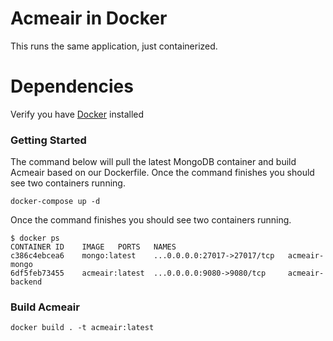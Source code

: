 # Acmeair in Docker
This runs the same application, just containerized.
# Dependencies
Verify you have [Docker](https://docs.docker.com/install/overview/) installed 
### Getting Started
The command below will pull the latest MongoDB container and build Acmeair based on our Dockerfile.  Once the command finishes you should see two containers running.
```
docker-compose up -d
```
Once the command finishes you should see two containers running.
```
$ docker ps
CONTAINER ID    IMAGE   PORTS   NAMES
c386c4ebcea6    mongo:latest    ...0.0.0.0:27017->27017/tcp   acmeair-mongo
6df5feb73455    acmeair:latest  ...0.0.0.0:9080->9080/tcp     acmeair-backend
```
### Build Acmeair
```
docker build . -t acmeair:latest
```